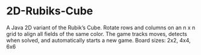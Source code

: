 # 2D-Rubiks-Cube
A Java 2D variant of the Rubik’s Cube. Rotate rows and columns on an n x n grid to align all fields of the same color. The game tracks moves, detects when solved, and automatically starts a new game. Board sizes: 2x2, 4x4, 6x6

